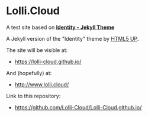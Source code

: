 # Lolli.Cloud

A test site based on [**Identity - Jekyll Theme**](https://gitlab.com/andrewbanchich/identity-jekyll-theme)

A Jekyll version of the "Identity" theme by [HTML5 UP](https://html5up.net/).

The site will be visible at:
* https://lolli-cloud.github.io/

And (hopefully) at:
* http://www.lolli.cloud/

Link to this repository:
* https://github.com/Lolli-Cloud/Lolli-Cloud.github.io/
